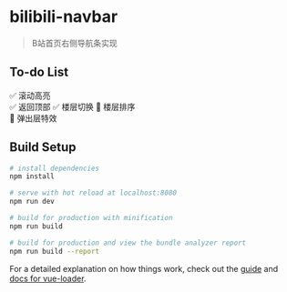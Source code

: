 # bilibili-navbar

> B站首页右侧导航条实现

## To-do List
 ✅ 滚动高亮  
 ✅ 返回顶部
 ✅ 楼层切换
 🔲 楼层排序  
 🔲 弹出层特效

## Build Setup

``` bash
# install dependencies
npm install

# serve with hot reload at localhost:8080
npm run dev

# build for production with minification
npm run build

# build for production and view the bundle analyzer report
npm run build --report
```

For a detailed explanation on how things work, check out the [guide](http://vuejs-templates.github.io/webpack/) and [docs for vue-loader](http://vuejs.github.io/vue-loader).
